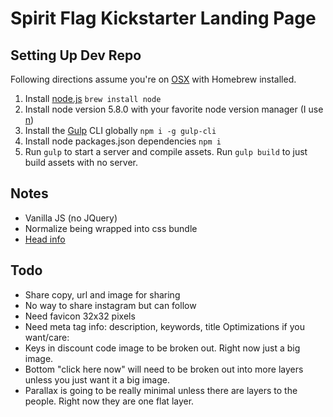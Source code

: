 # Spirit Flag Kickstarter Landing Page

## Setting Up Dev Repo
Following directions assume you're on [OSX](http://brew.sh/) with Homebrew installed.
1. Install [node.js](https://nodejs.org/en/) `brew install node`
2. Install node version 5.8.0 with your favorite node version manager (I use [n](https://www.npmjs.com/package/n))
3. Install the [Gulp](http://gulpjs.com/) CLI globally `npm i -g gulp-cli`
4. Install node packages.json dependencies `npm i`
5. Run `gulp` to start a server and compile assets. Run `gulp build` to just build assets with no server.

## Notes
- Vanilla JS (no JQuery)
- Normalize being wrapped into css bundle
- [Head info](https://github.com/joshbuchea/HEAD)

## Todo
- Share copy, url and image for sharing
- No way to share instagram but can follow
- Need favicon 32x32 pixels
- Need meta tag info: description, keywords, title
Optimizations if you want/care:
- Keys in discount code image to be broken out. Right now just a big image.
- Bottom "click here now" will need to be broken out into more layers unless you just want it a big image.
- Parallax is going to be really minimal unless there are layers to the people. Right now they are one flat layer.
